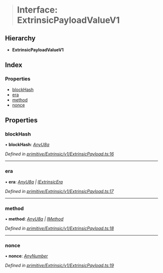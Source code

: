 > # Interface: ExtrinsicPayloadValueV1

## Hierarchy

* **ExtrinsicPayloadValueV1**

## Index

### Properties

* [blockHash](_primitive_extrinsic_v1_extrinsicpayload_.extrinsicpayloadvaluev1.md#blockhash)
* [era](_primitive_extrinsic_v1_extrinsicpayload_.extrinsicpayloadvaluev1.md#era)
* [method](_primitive_extrinsic_v1_extrinsicpayload_.extrinsicpayloadvaluev1.md#method)
* [nonce](_primitive_extrinsic_v1_extrinsicpayload_.extrinsicpayloadvaluev1.md#nonce)

## Properties

###  blockHash

• **blockHash**: *[AnyU8a](../modules/_types_.md#anyu8a)*

*Defined in [primitive/Extrinsic/v1/ExtrinsicPayload.ts:16](https://github.com/polkadot-js/api/blob/0d68f98/packages/types/src/primitive/Extrinsic/v1/ExtrinsicPayload.ts#L16)*

___

###  era

• **era**: *[AnyU8a](../modules/_types_.md#anyu8a) | [IExtrinsicEra](_types_.iextrinsicera.md)*

*Defined in [primitive/Extrinsic/v1/ExtrinsicPayload.ts:17](https://github.com/polkadot-js/api/blob/0d68f98/packages/types/src/primitive/Extrinsic/v1/ExtrinsicPayload.ts#L17)*

___

###  method

• **method**: *[AnyU8a](../modules/_types_.md#anyu8a) | [IMethod](_types_.imethod.md)*

*Defined in [primitive/Extrinsic/v1/ExtrinsicPayload.ts:18](https://github.com/polkadot-js/api/blob/0d68f98/packages/types/src/primitive/Extrinsic/v1/ExtrinsicPayload.ts#L18)*

___

###  nonce

• **nonce**: *[AnyNumber](../modules/_types_.md#anynumber)*

*Defined in [primitive/Extrinsic/v1/ExtrinsicPayload.ts:19](https://github.com/polkadot-js/api/blob/0d68f98/packages/types/src/primitive/Extrinsic/v1/ExtrinsicPayload.ts#L19)*